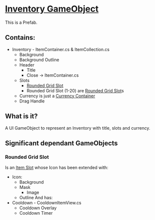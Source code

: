# [Inventory GameObject](InventoryGameObject.png)

This is a Prefab.

## Contains:

* Inventory - ItemContainer.cs & ItemCollection.cs
  * Background
  * Background Outline
  * Header
    * Title
    * Close -> ItemContainer.cs
  * Slots
    * [Rounded Grid Slot](#rounded-grid-slot)
    * Rounded Grid Slot (1-20) are [Rounded Grid Slot](#rounded-grid-slot)s
  * Currency is just a [Currency Container](./CommonUIGameObjects.md#currency-container)
  * Drag Handle

## What is it?

A UI GameObject to represent an Inventory with title, slots and currency.

## Significant dependant GameObjects

### Rounded Grid Slot
Is an [Item Slot](./CommonUIGameObjects.md#item-slot) whose Icon has been extended with:
* Icon:
  * Background
  * Mask
    * Image
  * Outline
And has:
* Cooldown - CooldownItemView.cs
  * Cooldown Overlay
  * Cooldown Timer
